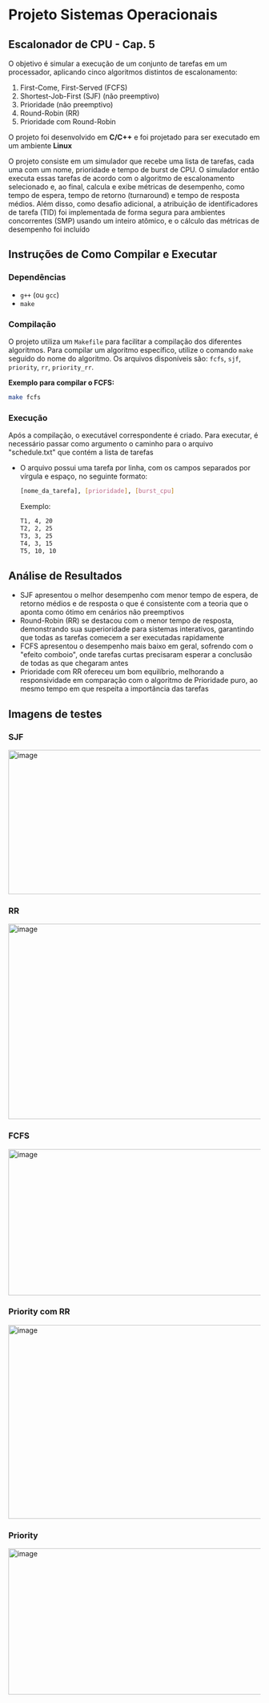 # Projeto Sistemas Operacionais
## Escalonador de CPU - Cap. 5

O objetivo é simular a execução de um conjunto de tarefas em um processador, aplicando cinco algoritmos distintos de escalonamento:
1.  First-Come, First-Served (FCFS) 
2.  Shortest-Job-First (SJF) (não preemptivo)
3.  Prioridade (não preemptivo)
4.  Round-Robin (RR)
5.  Prioridade com Round-Robin

O projeto foi desenvolvido em **C/C++** e foi projetado para ser executado em um ambiente **Linux**

O projeto consiste em um simulador que recebe uma lista de tarefas, cada uma com um nome, prioridade e tempo de burst de CPU. O simulador então executa essas tarefas de acordo com o algoritmo de escalonamento selecionado e, ao final, calcula e exibe métricas de desempenho, como tempo de espera, tempo de retorno (turnaround) e tempo de resposta médios. Além disso, como desafio adicional, a atribuição de identificadores de tarefa (TID) foi implementada de forma segura para ambientes concorrentes (SMP) usando um inteiro atômico, e o cálculo das métricas de desempenho foi incluído

## Instruções de Como Compilar e Executar

### Dependências
* `g++` (ou `gcc`)
* `make`

### Compilação
O projeto utiliza um `Makefile` para facilitar a compilação dos diferentes algoritmos. Para compilar um algoritmo específico, utilize o comando `make` seguido do nome do algoritmo.
Os arquivos disponíveis são: `fcfs`, `sjf`, `priority`, `rr`, `priority_rr`.

**Exemplo para compilar o FCFS:**
```bash
make fcfs
```
### Execução
Após a compilação, o executável correspondente é criado. Para executar, é necessário passar como argumento o caminho para o arquivo "schedule.txt" que contém a lista de tarefas
* O arquivo possui uma tarefa por linha, com os campos separados por vírgula e espaço, no seguinte formato:
  ```bash
  [nome_da_tarefa], [prioridade], [burst_cpu]
  ```
  Exemplo:
  ```bash
  T1, 4, 20
  T2, 2, 25
  T3, 3, 25
  T4, 3, 15
  T5, 10, 10
  ```

## Análise de Resultados
* SJF apresentou o melhor desempenho com menor tempo de espera, de retorno médios e de resposta o que é consistente com a teoria que o aponta como ótimo em cenários não preemptivos
* Round-Robin (RR) se destacou com o menor tempo de resposta, demonstrando sua superioridade para sistemas interativos, garantindo que todas as tarefas comecem a ser executadas rapidamente
* FCFS apresentou o desempenho mais baixo em geral, sofrendo com o "efeito comboio", onde tarefas curtas precisaram esperar a conclusão de todas as que chegaram antes
* Prioridade com RR ofereceu um bom equilíbrio, melhorando a responsividade em comparação com o algoritmo de Prioridade puro, ao mesmo tempo em que respeita a importância das tarefas

## Imagens de testes

### SJF
<img width="579" height="288" alt="image" src="https://github.com/user-attachments/assets/8a66c01d-47e3-4b7c-aa1c-6793f584e4ad" />

### RR

<img width="570" height="390" alt="image" src="https://github.com/user-attachments/assets/751e05b1-19da-4684-8de1-3a33731382d2" />

### FCFS
<img width="545" height="292" alt="image" src="https://github.com/user-attachments/assets/8964eeed-7bd1-4f84-ae90-68be8d4f7f19" />

### Priority com RR

<img width="548" height="387" alt="image" src="https://github.com/user-attachments/assets/8646094b-6961-4460-ab4b-368d532c1a1c" />

### Priority

<img width="532" height="292" alt="image" src="https://github.com/user-attachments/assets/2d460e13-0af2-407a-b4ea-5769cd826fe6" />




